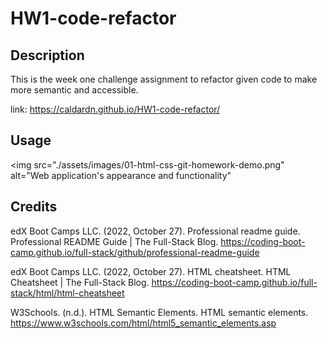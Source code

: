 # HW1-code-refactor

## Description 

This is the week one challenge assignment to refactor given code to make more semantic and accessible.

link: https://caldardn.github.io/HW1-code-refactor/

## Usage
<img src="./assets/images/01-html-css-git-homework-demo.png"
alt="Web application's appearance and functionality"
>

## Credits

edX Boot Camps LLC. (2022, October 27). Professional readme guide. Professional README Guide | The Full-Stack Blog. https://coding-boot-camp.github.io/full-stack/github/professional-readme-guide 

edX Boot Camps LLC. (2022, October 27). HTML cheatsheet. HTML Cheatsheet | The Full-Stack Blog. https://coding-boot-camp.github.io/full-stack/html/html-cheatsheet 

W3Schools. (n.d.). HTML Semantic Elements. HTML semantic elements. https://www.w3schools.com/html/html5_semantic_elements.asp 


